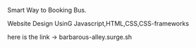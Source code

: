 Smart Way to Booking Bus.

Website Design UsinG Javascript,HTML,CSS,CSS-frameworks

here is the link -> barbarous-alley.surge.sh

